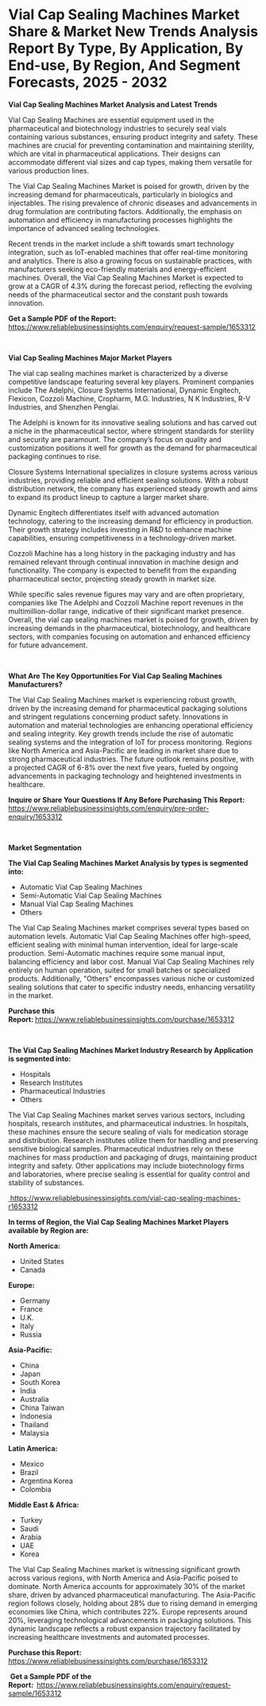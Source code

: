 <p><h1>Vial Cap Sealing Machines Market Share & Market New Trends Analysis Report By Type, By Application, By End-use, By Region, And Segment Forecasts, 2025 - 2032</h1></p><p><strong>Vial Cap Sealing Machines Market Analysis and Latest Trends</strong></p>
<p><p>Vial Cap Sealing Machines are essential equipment used in the pharmaceutical and biotechnology industries to securely seal vials containing various substances, ensuring product integrity and safety. These machines are crucial for preventing contamination and maintaining sterility, which are vital in pharmaceutical applications. Their designs can accommodate different vial sizes and cap types, making them versatile for various production lines.</p><p>The Vial Cap Sealing Machines Market is poised for growth, driven by the increasing demand for pharmaceuticals, particularly in biologics and injectables. The rising prevalence of chronic diseases and advancements in drug formulation are contributing factors. Additionally, the emphasis on automation and efficiency in manufacturing processes highlights the importance of advanced sealing technologies.</p><p>Recent trends in the market include a shift towards smart technology integration, such as IoT-enabled machines that offer real-time monitoring and analytics. There is also a growing focus on sustainable practices, with manufacturers seeking eco-friendly materials and energy-efficient machines. Overall, the Vial Cap Sealing Machines Market is expected to grow at a CAGR of 4.3% during the forecast period, reflecting the evolving needs of the pharmaceutical sector and the constant push towards innovation.</p></p>
<p><strong>Get a Sample PDF of the Report:&nbsp;</strong> <a href="https://www.reliablebusinessinsights.com/enquiry/request-sample/1653312?utm_campaign=3555&utm_medium=2&utm_source=Github&utm_content=ia&utm_term=16042025&utm_id=vial-cap-sealing-machines">https://www.reliablebusinessinsights.com/enquiry/request-sample/1653312</a></p>
<p>&nbsp;</p>
<p><strong>Vial Cap Sealing Machines Major Market Players</strong></p>
<p><p>The vial cap sealing machines market is characterized by a diverse competitive landscape featuring several key players. Prominent companies include The Adelphi, Closure Systems International, Dynamic Engitech, Flexicon, Cozzoli Machine, Cropharm, M.G. Industries, N K Industries, R-V Industries, and Shenzhen Penglai. </p><p>The Adelphi is known for its innovative sealing solutions and has carved out a niche in the pharmaceutical sector, where stringent standards for sterility and security are paramount. The company’s focus on quality and customization positions it well for growth as the demand for pharmaceutical packaging continues to rise.</p><p>Closure Systems International specializes in closure systems across various industries, providing reliable and efficient sealing solutions. With a robust distribution network, the company has experienced steady growth and aims to expand its product lineup to capture a larger market share.</p><p>Dynamic Engitech differentiates itself with advanced automation technology, catering to the increasing demand for efficiency in production. Their growth strategy includes investing in R&D to enhance machine capabilities, ensuring competitiveness in a technology-driven market.</p><p>Cozzoli Machine has a long history in the packaging industry and has remained relevant through continual innovation in machine design and functionality. The company is expected to benefit from the expanding pharmaceutical sector, projecting steady growth in market size.</p><p>While specific sales revenue figures may vary and are often proprietary, companies like The Adelphi and Cozzoli Machine report revenues in the multimillion-dollar range, indicative of their significant market presence. Overall, the vial cap sealing machines market is poised for growth, driven by increasing demands in the pharmaceutical, biotechnology, and healthcare sectors, with companies focusing on automation and enhanced efficiency for future advancement.</p></p>
<p>&nbsp;</p>
<p><strong>What Are The Key Opportunities For Vial Cap Sealing Machines Manufacturers?</strong></p>
<p><p>The Vial Cap Sealing Machines market is experiencing robust growth, driven by the increasing demand for pharmaceutical packaging solutions and stringent regulations concerning product safety. Innovations in automation and material technologies are enhancing operational efficiency and sealing integrity. Key growth trends include the rise of automatic sealing systems and the integration of IoT for process monitoring. Regions like North America and Asia-Pacific are leading in market share due to strong pharmaceutical industries. The future outlook remains positive, with a projected CAGR of 6-8% over the next five years, fueled by ongoing advancements in packaging technology and heightened investments in healthcare.</p></p>
<p><strong>Inquire or Share Your Questions If Any Before Purchasing This Report:</strong> <a href="https://www.reliablebusinessinsights.com/enquiry/pre-order-enquiry/1653312?utm_campaign=3555&utm_medium=2&utm_source=Github&utm_content=ia&utm_term=16042025&utm_id=vial-cap-sealing-machines">https://www.reliablebusinessinsights.com/enquiry/pre-order-enquiry/1653312</a></p>
<p>&nbsp;</p>
<p><strong>Market Segmentation</strong></p>
<p><strong>The Vial Cap Sealing Machines Market Analysis by types is segmented into:</strong></p>
<p><ul><li>Automatic Vial Cap Sealing Machines</li><li>Semi-Automatic Vial Cap Sealing Machines</li><li>Manual Vial Cap Sealing Machines</li><li>Others</li></ul></p>
<p><p>The Vial Cap Sealing Machines market comprises several types based on automation levels. Automatic Vial Cap Sealing Machines offer high-speed, efficient sealing with minimal human intervention, ideal for large-scale production. Semi-Automatic machines require some manual input, balancing efficiency and labor cost. Manual Vial Cap Sealing Machines rely entirely on human operation, suited for small batches or specialized products. Additionally, "Others" encompasses various niche or customized sealing solutions that cater to specific industry needs, enhancing versatility in the market.</p></p>
<p><strong>Purchase this Report:&nbsp;</strong><a href="https://www.reliablebusinessinsights.com/purchase/1653312?utm_campaign=3555&utm_medium=2&utm_source=Github&utm_content=ia&utm_term=16042025&utm_id=vial-cap-sealing-machines">https://www.reliablebusinessinsights.com/purchase/1653312</a></p>
<p>&nbsp;</p>
<p><strong>The Vial Cap Sealing Machines Market Industry Research by Application is segmented into:</strong></p>
<p><ul><li>Hospitals</li><li>Research Institutes</li><li>Pharmaceutical Industries</li><li>Others</li></ul></p>
<p><p>The Vial Cap Sealing Machines market serves various sectors, including hospitals, research institutes, and pharmaceutical industries. In hospitals, these machines ensure the secure sealing of vials for medication storage and distribution. Research institutes utilize them for handling and preserving sensitive biological samples. Pharmaceutical industries rely on these machines for mass production and packaging of drugs, maintaining product integrity and safety. Other applications may include biotechnology firms and laboratories, where precise sealing is essential for quality control and stability of substances.</p></p>
<p><a href="https://www.reliablebusinessinsights.com/vial-cap-sealing-machines-r1653312?utm_campaign=3555&utm_medium=2&utm_source=Github&utm_content=ia&utm_term=16042025&utm_id=vial-cap-sealing-machines">&nbsp;https://www.reliablebusinessinsights.com/vial-cap-sealing-machines-r1653312</a></p>
<p><strong>In terms of Region, the Vial Cap Sealing Machines Market Players available by Region are:</strong></p>
<p>
    <p> <strong> North America: </strong>
        <ul>
            <li>United States</li>
            <li>Canada</li>
        </ul>
        </p> 
    <p> <strong> Europe: </strong>
        <ul>
            <li>Germany</li>
            <li>France</li>
            <li>U.K.</li>
            <li>Italy</li>
            <li>Russia</li>
        </ul>
        </p> 
    <p> <strong> Asia-Pacific: </strong>
        <ul>
            <li>China</li>
            <li>Japan</li>
            <li>South Korea</li>
            <li>India</li>
            <li>Australia</li>
            <li>China Taiwan</li>
            <li>Indonesia</li>
            <li>Thailand</li>
            <li>Malaysia</li>
        </ul>
        </p> 
    <p> <strong> Latin America: </strong>
        <ul>
            <li>Mexico</li>
            <li>Brazil</li>
            <li>Argentina Korea</li>
            <li>Colombia</li>
        </ul>
        </p> 
    <p> <strong> Middle East & Africa: </strong>
        <ul>
            <li>Turkey</li>
            <li>Saudi</li>
            <li>Arabia</li>
            <li>UAE</li>
            <li>Korea</li>
        </ul>
    </p>
    </p>
<p><p>The Vial Cap Sealing Machines market is witnessing significant growth across various regions, with North America and Asia-Pacific poised to dominate. North America accounts for approximately 30% of the market share, driven by advanced pharmaceutical manufacturing. The Asia-Pacific region follows closely, holding about 28% due to rising demand in emerging economies like China, which contributes 22%. Europe represents around 20%, leveraging technological advancements in packaging solutions. This dynamic landscape reflects a robust expansion trajectory facilitated by increasing healthcare investments and automated processes.</p></p>
<p><strong>Purchase this Report: </strong><a href="https://www.reliablebusinessinsights.com/purchase/1653312?utm_campaign=3555&utm_medium=2&utm_source=Github&utm_content=ia&utm_term=16042025&utm_id=vial-cap-sealing-machines">https://www.reliablebusinessinsights.com/purchase/1653312</a></p>
<p>&nbsp;<strong>Get a Sample PDF of the Report:&nbsp;&nbsp;</strong><a href="https://www.reliablebusinessinsights.com/enquiry/request-sample/1653312?utm_campaign=3555&utm_medium=2&utm_source=Github&utm_content=ia&utm_term=16042025&utm_id=vial-cap-sealing-machines">https://www.reliablebusinessinsights.com/enquiry/request-sample/1653312</a></p>
<p><strong></strong></p>
<p><p></p><p></p><p></p></p>